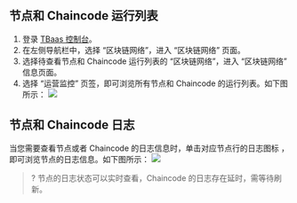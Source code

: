 ## 节点和 Chaincode 运行列表

1. 登录 [TBaas 控制台](https://console.cloud.tencent.com/tbaas)。
2. 在左侧导航栏中，选择 “区块链网络”，进入 “区块链网络” 页面。
3. 选择待查看节点和 Chaincode 运行列表的 “区块链网络”，进入 “区块链网络” 信息页面。
4. 选择 “运营监控” 页签，即可浏览所有节点和 Chaincode 的运行列表。如下图所示：
![](https://main.qcloudimg.com/raw/dc163e4b6581ed77cea411f4586d8049.png)

## 节点和 Chaincode 日志

当您需要查看节点或者 Chaincode 的日志信息时，单击对应节点行的日志图标 ，即可浏览节点的日志信息。如下图所示：
![](https://main.qcloudimg.com/raw/bb2fb22cebe4bd8678a6eef463ce3dd9.png)
>? 节点的日志状态可以实时查看，Chaincode 的日志存在延时，需等待刷新。


